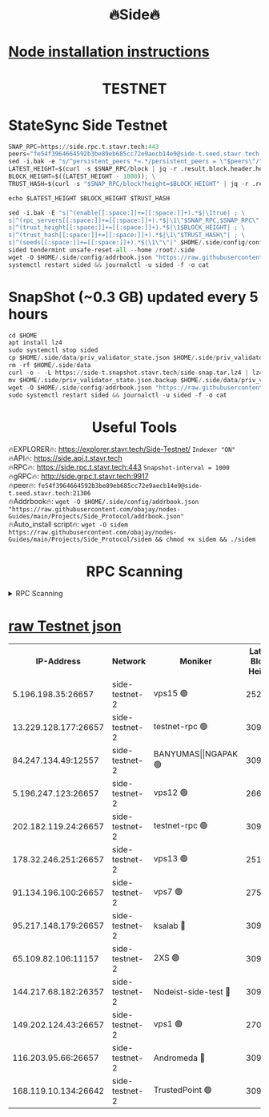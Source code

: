 <h1 align="center"> 🔥Side🔥</h1>

[Node installation instructions](https://github.com/obajay/nodes-Guides/tree/main/Projects/Side_Protocol)
=

<h1 align="center"> TESTNET</h1>

# StateSync Side Testnet
```python
SNAP_RPC=https://side.rpc.t.stavr.tech:443
peers="fe54f3964664592b3be89eb685cc72e9aecb14e9@side-t.seed.stavr.tech:21306"
sed -i.bak -e "s/^persistent_peers *=.*/persistent_peers = \"$peers\"/" $HOME/.side/config/config.toml
LATEST_HEIGHT=$(curl -s $SNAP_RPC/block | jq -r .result.block.header.height); \
BLOCK_HEIGHT=$((LATEST_HEIGHT - 1000)); \
TRUST_HASH=$(curl -s "$SNAP_RPC/block?height=$BLOCK_HEIGHT" | jq -r .result.block_id.hash)

echo $LATEST_HEIGHT $BLOCK_HEIGHT $TRUST_HASH

sed -i.bak -E "s|^(enable[[:space:]]+=[[:space:]]+).*$|\1true| ; \
s|^(rpc_servers[[:space:]]+=[[:space:]]+).*$|\1\"$SNAP_RPC,$SNAP_RPC\"| ; \
s|^(trust_height[[:space:]]+=[[:space:]]+).*$|\1$BLOCK_HEIGHT| ; \
s|^(trust_hash[[:space:]]+=[[:space:]]+).*$|\1\"$TRUST_HASH\"| ; \
s|^(seeds[[:space:]]+=[[:space:]]+).*$|\1\"\"|" $HOME/.side/config/config.toml
sided tendermint unsafe-reset-all --home /root/.side
wget -O $HOME/.side/config/addrbook.json "https://raw.githubusercontent.com/obajay/nodes-Guides/main/Projects/Side_Protocol/addrbook.json"
systemctl restart sided && journalctl -u sided -f -o cat
```
# SnapShot (~0.3 GB) updated every 5 hours
```python
cd $HOME
apt install lz4
sudo systemctl stop sided
cp $HOME/.side/data/priv_validator_state.json $HOME/.side/priv_validator_state.json.backup
rm -rf $HOME/.side/data
curl -o - -L https://side-t.snapshot.stavr.tech/side-snap.tar.lz4 | lz4 -c -d - | tar -x -C $HOME/.side --strip-components 2
mv $HOME/.side/priv_validator_state.json.backup $HOME/.side/data/priv_validator_state.json
wget -O $HOME/.side/config/addrbook.json "https://raw.githubusercontent.com/obajay/nodes-Guides/main/Projects/Side_Protocol/addrbook.json"
sudo systemctl restart sided && journalctl -u sided -f -o cat
```
 <h1 align="center"> Useful Tools</h1>
 
🔥EXPLORER🔥: https://explorer.stavr.tech/Side-Testnet/        `Indexer "ON"` \
🔥API🔥:      https://side.api.t.stavr.tech \
🔥RPC🔥:      https://side.rpc.t.stavr.tech:443              `Snapshot-interval = 1000` \
🔥gRPC🔥:     http://side.grpc.t.stavr.tech:9917 \
🔥peer🔥:     `fe54f3964664592b3be89eb685cc72e9aecb14e9@side-t.seed.stavr.tech:21306` \
🔥Addrbook🔥: ```wget -O $HOME/.side/config/addrbook.json "https://raw.githubusercontent.com/obajay/nodes-Guides/main/Projects/Side_Protocol/addrbook.json"``` \
🔥Auto_install script🔥:  `wget -O sidem https://raw.githubusercontent.com/obajay/nodes-Guides/main/Projects/Side_Protocol/sidem && chmod +x sidem && ./sidem`

<h1 align="center"> RPC Scanning</h1>

<details>
<summary>RPC Scanning</summary>

<h2 align="center"> We scan nodes in real time every 4 hours. And we provide the final result of RPC endpoints.
We cannot influence the operation of these nodes in any way. </h2>


```python
If Voting Power is higher than 0 --> then the Node is a validator of the network and may be subject to attack and be a potential threat to the chain.
```
```python
We marked such validators with a red symbol
```

</details>

[raw Testnet json](https://rpc-check.sidet.stavr.tech/sidet/rpc-sidet-result.json)
=


<table><tr><th>IP-Address</th><th>Network</th><th>Moniker</th><th>Latest Block Height</th><th>Earliest Block Height</th><th>Catching Up</th><th>Tx Index</th><th>Voting Power</th><th>Scan Time</th></tr><tr><td>5.196.198.35:26657</td><td>side-testnet-2</td><td>vps15 🟢</td><td>252219</td><td>1</td><td>False</td><td>on</td><td>0</td><td>2024-03-15T02:23:54.825366069UTC</td></tr><tr><td>13.229.128.177:26657</td><td>side-testnet-2</td><td>testnet-rpc 🟢</td><td>309103</td><td>1</td><td>False</td><td>on</td><td>0</td><td>2024-03-15T02:23:56.110804705UTC</td></tr><tr><td>84.247.134.49:12557</td><td>side-testnet-2</td><td>BANYUMAS||NGAPAK 🟢</td><td>309104</td><td>1</td><td>False</td><td>off</td><td>0</td><td>2024-03-15T02:23:56.407955440UTC</td></tr><tr><td>5.196.247.123:26657</td><td>side-testnet-2</td><td>vps12 🟢</td><td>266262</td><td>1</td><td>False</td><td>on</td><td>0</td><td>2024-03-15T02:24:01.674284706UTC</td></tr><tr><td>202.182.119.24:26657</td><td>side-testnet-2</td><td>testnet-rpc 🟢</td><td>309105</td><td>1</td><td>False</td><td>on</td><td>0</td><td>2024-03-15T02:24:07.726654348UTC</td></tr><tr><td>178.32.246.251:26657</td><td>side-testnet-2</td><td>vps13 🟢</td><td>251203</td><td>1</td><td>False</td><td>on</td><td>0</td><td>2024-03-15T02:24:11.205648323UTC</td></tr><tr><td>91.134.196.100:26657</td><td>side-testnet-2</td><td>vps7 🟢</td><td>275319</td><td>1</td><td>False</td><td>on</td><td>0</td><td>2024-03-15T02:24:12.166912045UTC</td></tr><tr><td>95.217.148.179:26657</td><td>side-testnet-2</td><td>ksalab 🔴</td><td>309105</td><td>6001</td><td>False</td><td>off</td><td>65344</td><td>2024-03-15T02:24:06.264460468UTC</td></tr><tr><td>65.109.82.106:11157</td><td>side-testnet-2</td><td>2XS 🟢</td><td>309103</td><td>10001</td><td>False</td><td>off</td><td>0</td><td>2024-03-15T02:23:51.775331160UTC</td></tr><tr><td>144.217.68.182:26357</td><td>side-testnet-2</td><td>Nodeist-side-test 🔴</td><td>309105</td><td>123001</td><td>False</td><td>off</td><td>20056351</td><td>2024-03-15T02:24:08.317774623UTC</td></tr><tr><td>149.202.124.43:26657</td><td>side-testnet-2</td><td>vps1 🟢</td><td>270463</td><td>161001</td><td>False</td><td>on</td><td>0</td><td>2024-03-15T02:24:17.515807500UTC</td></tr><tr><td>116.203.95.66:26657</td><td>side-testnet-2</td><td>Andromeda 🔴</td><td>309105</td><td>181001</td><td>False</td><td>off</td><td>20059785</td><td>2024-03-15T02:24:05.947231275UTC</td></tr><tr><td>168.119.10.134:26642</td><td>side-testnet-2</td><td>TrustedPoint 🟢</td><td>309105</td><td>266001</td><td>False</td><td>off</td><td>0</td><td>2024-03-15T02:24:06.466842335UTC</td></tr></table>